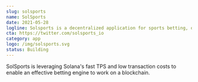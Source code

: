 ```yaml
---
slug: solsports
name: SolSports
date: 2021-05-28
logline: Solsports is a decentralized application for sports betting, organized E-sports, and NFTs built on Solana.
cta: https://twitter.com/solsports_io
category: app
logo: /img/solsports.svg
status: Building
---
```


SolSports is leveraging Solana's fast TPS and low transaction costs to enable an effective betting engine to work on a blockchain.
